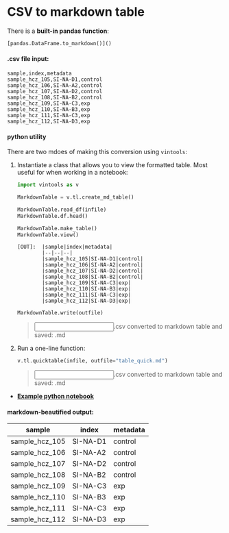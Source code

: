 # CSV to markdown table

There is a **built-in pandas function**:
```python
[pandas.DataFrame.to_markdown()]()
```


#### .csv file input:
```
sample,index,metadata
sample_hcz_105,SI-NA-D1,control
sample_hcz_106,SI-NA-A2,control
sample_hcz_107,SI-NA-D2,control
sample_hcz_108,SI-NA-B2,control
sample_hcz_109,SI-NA-C3,exp
sample_hcz_110,SI-NA-B3,exp
sample_hcz_111,SI-NA-C3,exp
sample_hcz_112,SI-NA-D3,exp
```

#### python utility

There are two mdoes of making this conversion using `vintools`:

1. Instantiate a class that allows you to view the formatted table. Most useful for when working in a notebook:
    
    
    ```python
    import vintools as v
    
    MarkdownTable = v.tl.create_md_table()
    ```
    
    ```python
    MarkdownTable.read_df(infile)
    MarkdownTable.df.head()
    ```
    
    ```python
    MarkdownTable.make_table()
    MarkdownTable.view()
    ```
    
    ```
    [OUT]:  |sample|index|metadata|
            |--|--|--|
            |sample_hcz_105|SI-NA-D1|control|
            |sample_hcz_106|SI-NA-A2|control|
            |sample_hcz_107|SI-NA-D2|control|
            |sample_hcz_108|SI-NA-B2|control|
            |sample_hcz_109|SI-NA-C3|exp|
            |sample_hcz_110|SI-NA-B3|exp|
            |sample_hcz_111|SI-NA-C3|exp|
            |sample_hcz_112|SI-NA-D3|exp|
    ```
    
    ```python
    MarkdownTable.write(outfile)
    ```
    ><input>.csv converted to markdown table and saved: <output>.md


2. Run a one-line function: 

    ```python
    v.tl.quicktable(infile, outfile="table_quick.md")
    ```
    ><input>.csv converted to markdown table and saved: <output>.md


* [**Example python notebook**](https://github.com/mvinyard/vintools/blob/main/notebooks/csv_to_markdown_table.ipynb)


#### markdown-beautified output:

|sample|index|metadata|
|--|--|--|
|sample_hcz_105|SI-NA-D1|control|
|sample_hcz_106|SI-NA-A2|control|
|sample_hcz_107|SI-NA-D2|control|
|sample_hcz_108|SI-NA-B2|control|
|sample_hcz_109|SI-NA-C3|exp|
|sample_hcz_110|SI-NA-B3|exp|
|sample_hcz_111|SI-NA-C3|exp|
|sample_hcz_112|SI-NA-D3|exp|
